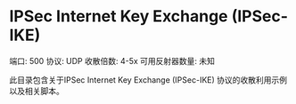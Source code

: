 # IPSec Internet Key Exchange (IPSec-IKE)

端口: 500
协议: UDP
收散倍数: 4-5x
可用反射器数量: 未知

此目录包含关于IPSec Internet Key Exchange (IPSec-IKE) 协议的收散利用示例以及相关脚本。

